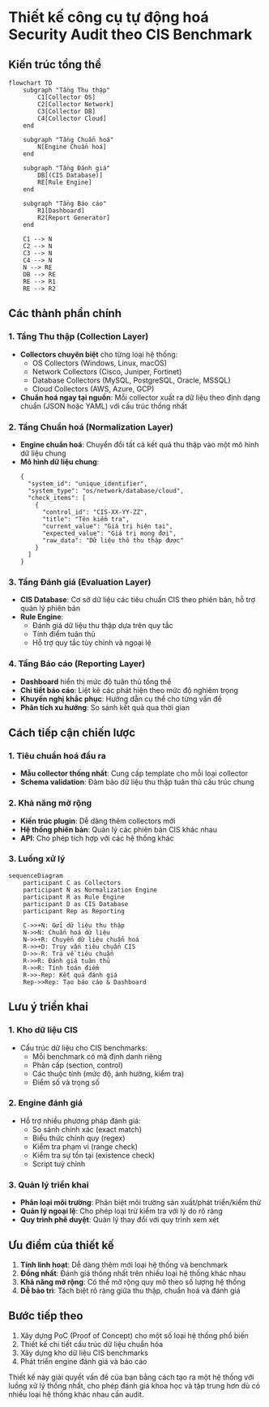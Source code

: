 # Thiết kế công cụ tự động hoá Security Audit theo CIS Benchmark

## Kiến trúc tổng thể

```mermaid
flowchart TD
    subgraph "Tầng Thu thập"
        C1[Collector OS] 
        C2[Collector Network]
        C3[Collector DB]
        C4[Collector Cloud]
    end
    
    subgraph "Tầng Chuẩn hoá"
        N[Engine Chuẩn hoá]
    end
    
    subgraph "Tầng Đánh giá"
        DB[(CIS Database)]
        RE[Rule Engine]
    end
    
    subgraph "Tầng Báo cáo"
        R1[Dashboard]
        R2[Report Generator]
    end
    
    C1 --> N
    C2 --> N
    C3 --> N
    C4 --> N
    N --> RE
    DB --> RE
    RE --> R1
    RE --> R2
```

## Các thành phần chính

### 1. Tầng Thu thập (Collection Layer)
- **Collectors chuyên biệt** cho từng loại hệ thống:
  - OS Collectors (Windows, Linux, macOS)
  - Network Collectors (Cisco, Juniper, Fortinet)
  - Database Collectors (MySQL, PostgreSQL, Oracle, MSSQL)
  - Cloud Collectors (AWS, Azure, GCP)
- **Chuẩn hoá ngay tại nguồn**: Mỗi collector xuất ra dữ liệu theo định dạng chuẩn (JSON hoặc YAML) với cấu trúc thống nhất

### 2. Tầng Chuẩn hoá (Normalization Layer)
- **Engine chuẩn hoá**: Chuyển đổi tất cả kết quả thu thập vào một mô hình dữ liệu chung
- **Mô hình dữ liệu chung**:
  ```
  {
    "system_id": "unique_identifier",
    "system_type": "os/network/database/cloud",
    "check_items": [
      {
        "control_id": "CIS-XX-YY-ZZ",
        "title": "Tên kiểm tra",
        "current_value": "Giá trị hiện tại",
        "expected_value": "Giá trị mong đợi",
        "raw_data": "Dữ liệu thô thu thập được"
      }
    ]
  }
  ```

### 3. Tầng Đánh giá (Evaluation Layer)
- **CIS Database**: Cơ sở dữ liệu các tiêu chuẩn CIS theo phiên bản, hỗ trợ quản lý phiên bản
- **Rule Engine**: 
  - Đánh giá dữ liệu thu thập dựa trên quy tắc
  - Tính điểm tuân thủ
  - Hỗ trợ quy tắc tùy chỉnh và ngoại lệ

### 4. Tầng Báo cáo (Reporting Layer)
- **Dashboard** hiển thị mức độ tuân thủ tổng thể
- **Chi tiết báo cáo**: Liệt kê các phát hiện theo mức độ nghiêm trọng
- **Khuyến nghị khắc phục**: Hướng dẫn cụ thể cho từng vấn đề
- **Phân tích xu hướng**: So sánh kết quả qua thời gian

## Cách tiếp cận chiến lược

### 1. Tiêu chuẩn hoá đầu ra
- **Mẫu collector thống nhất**: Cung cấp template cho mỗi loại collector
- **Schema validation**: Đảm bảo dữ liệu thu thập tuân thủ cấu trúc chung

### 2. Khả năng mở rộng
- **Kiến trúc plugin**: Dễ dàng thêm collectors mới
- **Hệ thống phiên bản**: Quản lý các phiên bản CIS khác nhau
- **API**: Cho phép tích hợp với các hệ thống khác

### 3. Luồng xử lý

```mermaid
sequenceDiagram
    participant C as Collectors
    participant N as Normalization Engine
    participant R as Rule Engine
    participant D as CIS Database
    participant Rep as Reporting
    
    C->>+N: Gửi dữ liệu thu thập
    N->>N: Chuẩn hoá dữ liệu
    N->>+R: Chuyển dữ liệu chuẩn hoá
    R->>+D: Truy vấn tiêu chuẩn CIS
    D->>-R: Trả về tiêu chuẩn
    R->>R: Đánh giá tuân thủ
    R->>R: Tính toán điểm
    R->>-Rep: Kết quả đánh giá
    Rep->>Rep: Tạo báo cáo & Dashboard

```

## Lưu ý triển khai

### 1. Kho dữ liệu CIS
- Cấu trúc dữ liệu cho CIS benchmarks:
  - Mỗi benchmark có mã định danh riêng
  - Phân cấp (section, control)
  - Các thuộc tính (mức độ, ảnh hưởng, kiểm tra)
  - Điểm số và trọng số

### 2. Engine đánh giá
- Hỗ trợ nhiều phương pháp đánh giá:
  - So sánh chính xác (exact match)
  - Biểu thức chính quy (regex)
  - Kiểm tra phạm vi (range check)
  - Kiểm tra sự tồn tại (existence check)
  - Script tuỳ chỉnh

### 3. Quản lý triển khai
- **Phân loại môi trường**: Phân biệt môi trường sản xuất/phát triển/kiểm thử
- **Quản lý ngoại lệ**: Cho phép loại trừ kiểm tra với lý do rõ ràng
- **Quy trình phê duyệt**: Quản lý thay đổi với quy trình xem xét

## Ưu điểm của thiết kế

1. **Tính linh hoạt**: Dễ dàng thêm mới loại hệ thống và benchmark
2. **Đồng nhất**: Đánh giá thống nhất trên nhiều loại hệ thống khác nhau
3. **Khả năng mở rộng**: Có thể mở rộng quy mô theo số lượng hệ thống
4. **Dễ bảo trì**: Tách biệt rõ ràng giữa thu thập, chuẩn hoá và đánh giá

## Bước tiếp theo

1. Xây dựng PoC (Proof of Concept) cho một số loại hệ thống phổ biến
2. Thiết kế chi tiết cấu trúc dữ liệu chuẩn hóa
3. Xây dựng kho dữ liệu CIS benchmarks
4. Phát triển engine đánh giá và báo cáo

Thiết kế này giải quyết vấn đề của bạn bằng cách tạo ra một hệ thống với luồng xử lý thống nhất, cho phép đánh giá khoa học và tập trung hơn dù có nhiều loại hệ thống khác nhau cần audit.